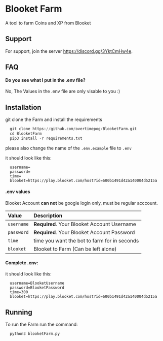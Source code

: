 
# Blooket Farm

A tool to farm Coins and XP from Blooket


## Support

For support, join the server https://discord.gg/3YktCmHw4e.


## FAQ

#### Do you see what I put in the .env file?

No, The Values in the .env file are only visable to you :)


## Installation

git clone the Farm and install the requirements

```python
  git clone https://github.com/overtimepog/BlooketFarm.git
  cd BlooketFarm
  pip3 install -r requirements.txt
```
please also change the name of the ```.env.example``` file
to ```.env```

it should look like this:
```
  username=
  password=
  time=
  blooket=https://play.blooket.com/host?id=600b1491d42a140004d5215a
```

#### .env values
Blooket Account **can not** be google login only, must be regular acccount.

| Value | Description                |
| :-------- | :------------------------- |
| `username` | **Required**. Your Blooket Account Username |
| `password` | **Required**. Your Blooket Account Password |
| `time` | time you want the bot to farm for in seconds |
| `blooket` | Blooket to Farm (Can be left alone) |


#### Complete .env:
it should look like this:
```
  username=BlooketUsername
  password=BlooketPassword
  time=300
  blooket=https://play.blooket.com/host?id=600b1491d42a140004d5215a
```


    
## Running

To run the Farm run the command:

```python
  python3 blooketFarm.py
```

